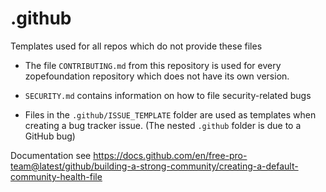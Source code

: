 # .github
Templates used for all repos which do not provide these files

* The file ``CONTRIBUTING.md`` from this repository is used for every
  zopefoundation repository which does not have its own version.

* ``SECURITY.md`` contains information on how to file security-related bugs

* Files in the ``.github/ISSUE_TEMPLATE`` folder are used as templates when
  creating a bug tracker issue. (The nested ``.github`` folder is due to a
  GitHub bug)

Documentation see https://docs.github.com/en/free-pro-team@latest/github/building-a-strong-community/creating-a-default-community-health-file
